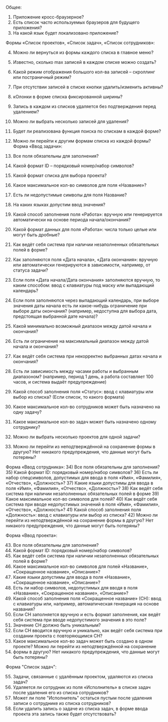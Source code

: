 Общее:
1)	Приложение кросс-браузерное?
2)	Есть список часто используемых браузеров для будущего приложения?
3)	На какой язык будет локализовано приложение?

Формы «Список проектов», «Список задач», «Список сотрудников»:

4)	Можно ли вернуться из формы каждого списка в главное меню?
5)	Известно, сколько max записей в каждом списке можно создать?
6)	Какой режим отображения большого кол-ва записей – скроллинг или постраничный режим?
7)	При отсутствии записей в списке кнопки удалить/изменить активны?
8)	кОлонки в форме списка фиксированной ширины?
9)	Запись в каждом из списков удаляется без подтверждения перед удалением?
10)	Можно ли выбрать несколько записей для удаления?
11)	Будет ли реализована функция поиска по спискам в каждой форме?
12)	Можно ли перейти к другим формам списка из каждой формы?
Форма «Ввод задачи»:

13)	Все поля обязательны для заполнения?
14)	Какой формат ID – порядковый номер/набор символов?
15)	Какой формат списка для выбора проекта?
16)	Какое максимальное кол-во символов для поля «Название»?
17)	Есть ли недопустимые символы для поля Название?
18)	На каких языках допустим ввод значения?
19)	Какой способ заполнения поля «Работа»: вручную или генерируется автоматически на основе периода начала/окончания? 
20)	Какой формат данных для поля «Работа»: числа только целые или могут быть дробные?
21)	Как ведёт себя система при наличии незаполненных обязательных полей в форме?
22)	Как заполняются поля «Дата начала», «Дата окончания»: вручную или автоматически генерируются в зависимости, например, от статуса задачи? 
23)	Если поля «Дата начала/Дата окончания» заполняются вручную, то каким способом: ввод с клавиатуры под маску или выпадающий календарь?
24)	Если поля заполняются через выпадающий календарь, при выборе значения даты начала есть ли какое-нибудь ограничение при выборе даты окончания? (например, недоступна для выбора дата, предстоящая выбранной дате начала)?
25)	Какой минимально возможный диапазон между датой начала и окончания?
26)	Есть ли ограничение на максимальный диапазон между датой начала и окончания?
27)	Как ведёт себя система при некорректно выбранных датах начала и окончания?
28)	Есть ли зависимость между часами работы и выбранным диапазоном? (например, период 1 день, а работа составляет 100 часов, и система выдаёт предупреждение)
29)	Какой способ заполнения поля «Статус»: ввод с клавиатуры или выбор из списка? (Если список, то какого формата)
30)	Какое максимальное кол-во сотрудников может быть назначено на одну задачу? 
31)	Какое максимальное кол-во задач может быть назначено одному сотруднику? 
32)	Можно ли выбрать несколько проектов для одной задачи?
33)	Можно ли перейти из неподтверждённой на сохранение формы в другую? Нет никакого предупреждения, что данные могут быть потеряны?

Форма «Ввод сотрудника»:
34)	Все поля обязательны для заполнения?
35)	Какой формат ID: порядковый номер/набор символов?
36)	Есть ли набор спецсимволов, допустимых для ввода в поля «Имя», «Фамилия», «Отчество», «Должность»? 
37)	Какие языки допустимы для ввода в поля «Имя», «Фамилия», «Отчество», «Должность»?
38)	Как ведёт себя система при наличии незаполненных обязательных полей в форме
39)	Какое максимальное кол-во символов для полей?
40)	Как ведёт себя система при вводе недопустимых значений в поля «Имя», «Фамилия», «Отчество», «Должность»?
41)	Какой способ заполнения поля «Должность»: ввод с клавиатуры или выбор из списка? 
42)	Можно ли перейти из неподтверждённой на сохранение формы в другую? Нет никакого предупреждения, что данные могут быть потеряны?

Форма «Ввод проекта»:

43)	Все поля обязательны для заполнения?
44)	Какой формат ID: порядковый номер/набор символов?
45)	Как ведёт себя система при наличии незаполненных обязательных полей в форме?
46)	Какое максимальное кол-во символов для полей «Название», «Сокращенное название», «Описание»?
47)	Какие языки допустимы для ввода в поля «Название», «Сокращенное название», «Описание»?
48)	Есть ли набор символов, недопустимых для вводя в поля «Название», «Сокращенное название», «Описание»?
49)	Какой способ заполнения поля «Сокращенное название» (СН): ввод с клавиатуры или, например, автоматическая генерация на основе названия? 
50)	Если СН заполняется вручную и есть формат заполнения, как ведёт себя система при вводе недопустимого значения в это поле?
51)	Значение СН должно быть уникальным? 
52)	Если СН вводится вручную и уникально, как ведёт себя система при создании проекта с повторяющимся СН?
53)	Какое максимальное кол-во задач может быть создано в одном проекте? Можно ли перейти из неподтверждённой на сохранение 
54)	формы в другую? Нет никакого предупреждения, что данные могут быть потеряны?

Форма "Список задач":

55)	Задачи, связанные с удалённым проектом, удаляются из списка задач?
56)	Удаляется ли сотрудник из поля «Исполнитель» в списке задач после удаления его из списка сотрудников?
57)	Может ли поле "Исполнитель" остаться пустым после удаления записи о сотруднике из списка сотрудников?
58)	Если удалить запись о задаче из списка задач, в форме ввода проекта эта запись также будет отсутствовать?
